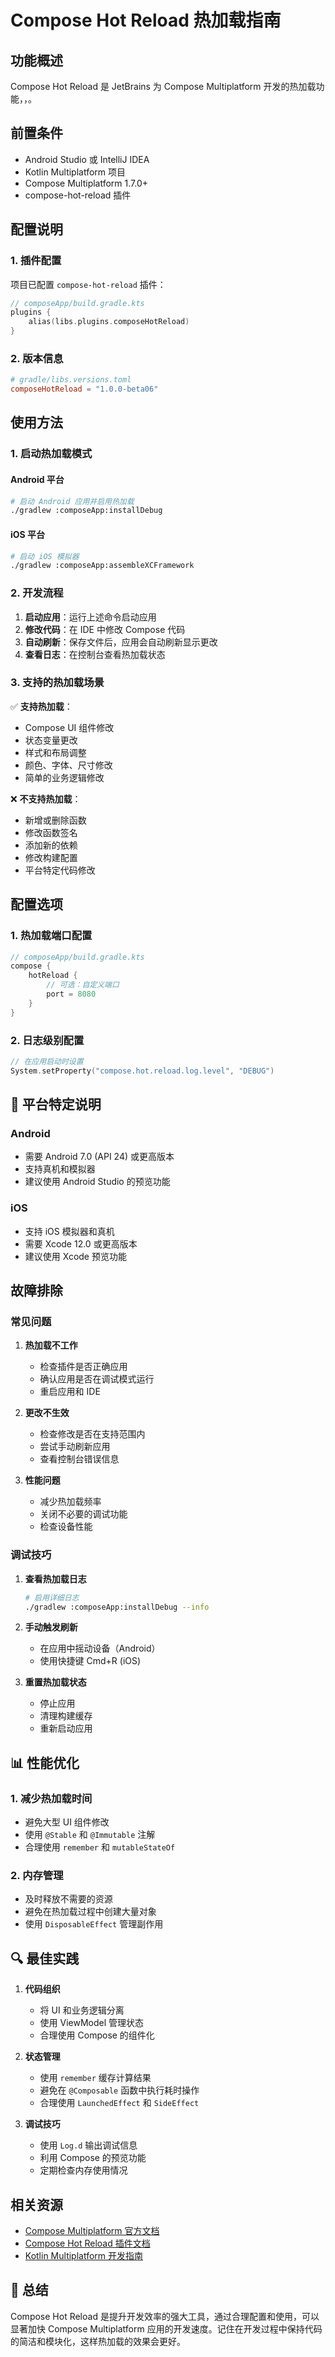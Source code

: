 # Compose Hot Reload 热加载指南

## 功能概述

Compose Hot Reload 是 JetBrains 为 Compose Multiplatform 开发的热加载功能，，。

## 前置条件

- Android Studio 或 IntelliJ IDEA
- Kotlin Multiplatform 项目
- Compose Multiplatform 1.7.0+
- compose-hot-reload 插件

## 配置说明

### 1. 插件配置

项目已配置 `compose-hot-reload` 插件：

```kotlin
// composeApp/build.gradle.kts
plugins {
    alias(libs.plugins.composeHotReload)
}
```

### 2. 版本信息

```toml
# gradle/libs.versions.toml
composeHotReload = "1.0.0-beta06"
```

## 使用方法

### 1. 启动热加载模式

#### Android 平台
```bash
# 启动 Android 应用并启用热加载
./gradlew :composeApp:installDebug
```

#### iOS 平台
```bash
# 启动 iOS 模拟器
./gradlew :composeApp:assembleXCFramework
```

### 2. 开发流程

1. **启动应用**：运行上述命令启动应用
2. **修改代码**：在 IDE 中修改 Compose 代码
3. **自动刷新**：保存文件后，应用会自动刷新显示更改
4. **查看日志**：在控制台查看热加载状态

### 3. 支持的热加载场景

✅ **支持热加载**：
- Compose UI 组件修改
- 状态变量更改
- 样式和布局调整
- 颜色、字体、尺寸修改
- 简单的业务逻辑修改

❌ **不支持热加载**：
- 新增或删除函数
- 修改函数签名
- 添加新的依赖
- 修改构建配置
- 平台特定代码修改

## 配置选项

### 1. 热加载端口配置

```kotlin
// composeApp/build.gradle.kts
compose {
    hotReload {
        // 可选：自定义端口
        port = 8080
    }
}
```

### 2. 日志级别配置

```kotlin
// 在应用启动时设置
System.setProperty("compose.hot.reload.log.level", "DEBUG")
```

## 📱 平台特定说明

### Android
- 需要 Android 7.0 (API 24) 或更高版本
- 支持真机和模拟器
- 建议使用 Android Studio 的预览功能

### iOS
- 支持 iOS 模拟器和真机
- 需要 Xcode 12.0 或更高版本
- 建议使用 Xcode 预览功能

## 故障排除

### 常见问题

1. **热加载不工作**
   - 检查插件是否正确应用
   - 确认应用是否在调试模式运行
   - 重启应用和 IDE

2. **更改不生效**
   - 检查修改是否在支持范围内
   - 尝试手动刷新应用
   - 查看控制台错误信息

3. **性能问题**
   - 减少热加载频率
   - 关闭不必要的调试功能
   - 检查设备性能

### 调试技巧

1. **查看热加载日志**
   ```bash
   # 启用详细日志
   ./gradlew :composeApp:installDebug --info
   ```

2. **手动触发刷新**
   - 在应用中摇动设备（Android）
   - 使用快捷键 Cmd+R (iOS)

3. **重置热加载状态**
   - 停止应用
   - 清理构建缓存
   - 重新启动应用

## 📊 性能优化

### 1. 减少热加载时间
- 避免大型 UI 组件修改
- 使用 `@Stable` 和 `@Immutable` 注解
- 合理使用 `remember` 和 `mutableStateOf`

### 2. 内存管理
- 及时释放不需要的资源
- 避免在热加载过程中创建大量对象
- 使用 `DisposableEffect` 管理副作用

## 🔍 最佳实践

1. **代码组织**
   - 将 UI 和业务逻辑分离
   - 使用 ViewModel 管理状态
   - 合理使用 Compose 的组件化

2. **状态管理**
   - 使用 `remember` 缓存计算结果
   - 避免在 `@Composable` 函数中执行耗时操作
   - 合理使用 `LaunchedEffect` 和 `SideEffect`

3. **调试技巧**
   - 使用 `Log.d` 输出调试信息
   - 利用 Compose 的预览功能
   - 定期检查内存使用情况

## 相关资源

- [Compose Multiplatform 官方文档](https://www.jetbrains.com/lp/compose-multiplatform/)
- [Compose Hot Reload 插件文档](https://github.com/JetBrains/compose-multiplatform)
- [Kotlin Multiplatform 开发指南](https://kotlinlang.org/docs/multiplatform.html)

## 🎉 总结

Compose Hot Reload 是提升开发效率的强大工具，通过合理配置和使用，可以显著加快 Compose Multiplatform 应用的开发速度。记住在开发过程中保持代码的简洁和模块化，这样热加载的效果会更好。
